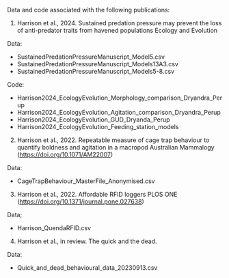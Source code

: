 Data and code associated with the following publications:

1. Harrison et al., 2024. Sustained predation pressure may prevent the loss of anti-predator traits from havened populations
Ecology and Evolution

Data:
- SustainedPredationPressureManuscript_Model5.csv
- SustainedPredationPressureManuscript_Models13A3.csv
- SustainedPredationPressureManuscript_Models5-8.csv

Code:
- Harrison2024_EcologyEvolution_Morphology_comparison_Dryandra_Perup
- Harrison2024_EcologyEvolution_Agitation_comparison_Dryandra_Perup
- Harrison2024_EcologyEvolution_GUD_Dryanda_Perup
- Harrison2024_EcologyEvolution_Feeding_station_models



2. Harrison et al., 2022. Repeatable measure of cage trap behaviour to quantify boldness and agitation in a macropod
Australian Mammalogy (https://doi.org/10.1071/AM22007) 

Data:
- CageTrapBehaviour_MasterFile_Anonymised.csv



3. Harrison et al., 2022. Affordable RFID loggers
PLOS ONE (https://doi.org/10.1371/journal.pone.027638)

Data;
- Harrison_QuendaRFID.csv


4. Harrison et al., in review. The quick and the dead.

Data:
- Quick_and_dead_behavioural_data_20230913.csv


